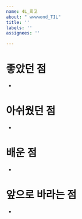 ```yaml
---
name: 4L_회고
about: " wwwwond_TIL"
title: ''
labels: ''
assignees: ''

---
```


# 좋았던 점
-
# 아쉬웠던 점
-
# 배운 점
-
# 앞으로 바라는 점
-
